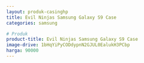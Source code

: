 ```yaml
---
layout: produk-casinghp
title: Evil Ninjas Samsung Galaxy S9 Case
categories: samsung

# Produk
product-title: Evil Ninjas Samsung Galaxy S9 Case
image-drive: 1bHqYiPyCODdypnN2GJUL0EalukH3PCbp
harga: 90000
---
```

